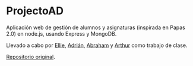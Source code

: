 # ProjectoAD
Aplicación web de gestión de alumnos y asignaturas (inspirada en Papas 2.0) en node.js, usando Express y MongoDB.

Llevado a cabo por [Ellie](https://github.com/Elrecoal), [Adrián](https://github.com/AdrianRodriguez96), [Abraham](https://github.com/Naihtar) y [Arthur](https://github.com/OverlordKato) como trabajo de clase.

[Repositorio original](https://github.com/OverlordKato/ProyectoAD).
